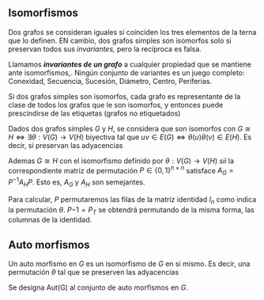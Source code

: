 ## Isomorfismos

Dos grafos se consideran iguales si coinciden los tres elementos de la terna que lo definen. EN cambio, dos grafos simples son isomorfos solo si preservan todos sus *invariantes,* pero la recíproca es falsa.

Llamamos ***invariantes de un grafo*** a cualquier propiedad que se mantiene ante isomorfismos,. Ningún conjunto de variantes es un juego completo: Conexidad, Secuencia, Sucesión, Diámetro, Centro, Periferias.

Si dos grafos simples son isomorfos, cada grafo es representante de la clase de todos los grafos que le son isomorfos, y entonces puede prescindirse de las etiquetas (grafos no etiquetados)

Dados dos grafos simples $G$ y $H$, se considera que son isomorfos con $G \cong H \iff \exists \theta: V(G) \to V(H)$ biyectiva tal que $uv \in E(G) \iff \theta(u)\theta(v) \in E(H)$. Es decir, si preservan las adyacencias

Ademas $G \cong H$ con el isomorfismo definido por $\theta: V(G) \to V(H)$ *sii* la correspondiente matriz de permutación $P \in \{0,1\}^{n\times n}$ satisface $A_G = P^{-1}A_HP$. Esto es, $A_G$ y $A_H$ son semejantes.

Para calcular, $P$ permutaremos las filas de la matriz identidad $I_n$ como indica la permutación $\theta$. $P{-1} = P_T$ se obtendrá permutando de la misma forma, las columnas de la identidad.

## Auto morfismos

Un auto morfismo en $G$ es un isomorfismo de $G$ en si mismo. Es decir, una permutación $\theta$ tal que se preserven las adyacencias

Se designa $\text{Aut(G)}$ al conjunto de auto morfismos en $G$.
